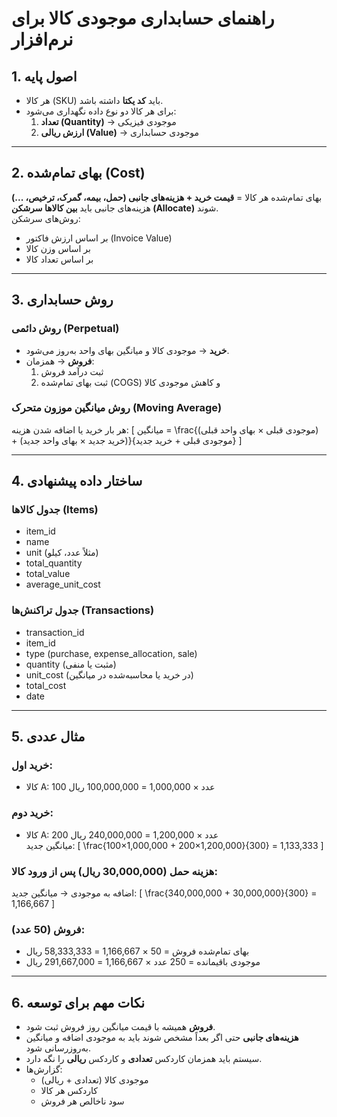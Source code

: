 # راهنمای حسابداری موجودی کالا برای نرم‌افزار

## 1. اصول پایه
- هر کالا (SKU) باید **کد یکتا** داشته باشد.
- برای هر کالا دو نوع داده نگهداری می‌شود:
  1. **تعداد (Quantity)** → موجودی فیزیکی
  2. **ارزش ریالی (Value)** → موجودی حسابداری

---

## 2. بهای تمام‌شده (Cost)
بهای تمام‌شده هر کالا = **قیمت خرید + هزینه‌های جانبی (حمل، بیمه، گمرک، ترخیص، ...)**  
هزینه‌های جانبی باید **بین کالاها سرشکن (Allocate)** شوند.  
روش‌های سرشکن:
- بر اساس ارزش فاکتور (Invoice Value)
- بر اساس وزن کالا
- بر اساس تعداد کالا

---

## 3. روش حسابداری
### روش دائمی (Perpetual)
- **خرید** → موجودی کالا و میانگین بهای واحد به‌روز می‌شود.
- **فروش** → همزمان:
  1. ثبت درآمد فروش
  2. ثبت بهای تمام‌شده (COGS) و کاهش موجودی کالا

### روش میانگین موزون متحرک (Moving Average)
هر بار خرید یا اضافه شدن هزینه:
\[
میانگین = \frac{(موجودی قبلی × بهای واحد قبلی) + (خرید جدید × بهای واحد جدید)}{موجودی قبلی + خرید جدید}
\]

---

## 4. ساختار داده پیشنهادی
### جدول کالاها (Items)
- item_id
- name
- unit (مثلاً عدد، کیلو)
- total_quantity
- total_value
- average_unit_cost

### جدول تراکنش‌ها (Transactions)
- transaction_id
- item_id
- type (purchase, expense_allocation, sale)
- quantity (مثبت یا منفی)
- unit_cost (در خرید یا محاسبه‌شده در میانگین)
- total_cost
- date

---

## 5. مثال عددی

### خرید اول:
- کالا A: 100 عدد × 1,000,000 = 100,000,000 ریال

### خرید دوم:
- کالا A: 200 عدد × 1,200,000 = 240,000,000 ریال  
میانگین جدید:
\[
\frac{100×1,000,000 + 200×1,200,000}{300} = 1,133,333
\]

### هزینه حمل (30,000,000 ریال) پس از ورود کالا:
اضافه به موجودی → میانگین جدید:
\[
\frac{340,000,000 + 30,000,000}{300} = 1,166,667
\]

### فروش (50 عدد):
- بهای تمام‌شده فروش = 50 × 1,166,667 = 58,333,333 ریال
- موجودی باقیمانده = 250 عدد × 1,166,667 = 291,667,000 ریال

---

## 6. نکات مهم برای توسعه
- **فروش** همیشه با قیمت میانگین روز فروش ثبت شود.
- **هزینه‌های جانبی** حتی اگر بعداً مشخص شوند باید به موجودی اضافه و میانگین به‌روزرسانی شود.
- سیستم باید همزمان کاردکس **تعدادی** و کاردکس **ریالی** را نگه دارد.
- گزارش‌ها:
  - موجودی کالا (تعدادی + ریالی)
  - کاردکس هر کالا
  - سود ناخالص هر فروش
